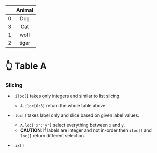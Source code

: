        
|   | Animal |
|---|:------:|
| 0 | Dog    |
| 3 | Cat    |
| 1 | wofl   |
| 2 | tiger  |
# 👆 Table A


### Slicing
- `.iloc[]` takes only integers and similar to list slicing. 
  - `A.iloc[0:3]` return the whole table above. 


- `.loc[]` takes label only and slice based on given label values.
  - `A.loc['x':'y']` select everything between `x` and `y`. 
  - **CAUTION**: If labels are integer and not in-order then `iloc[]` and `loc[]` return different selection. 
- `.ix[]` 
